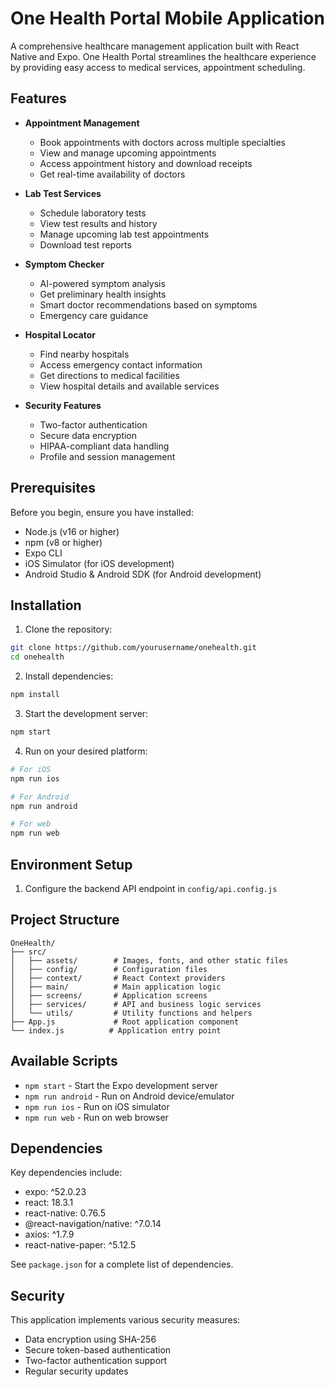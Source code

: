 # One Health Portal Mobile Application

A comprehensive healthcare management application built with React Native and Expo. One Health Portal streamlines the healthcare experience by providing easy access to medical services, appointment scheduling.

## Features

- **Appointment Management**
  - Book appointments with doctors across multiple specialties
  - View and manage upcoming appointments
  - Access appointment history and download receipts
  - Get real-time availability of doctors

- **Lab Test Services**
  - Schedule laboratory tests
  - View test results and history
  - Manage upcoming lab test appointments
  - Download test reports

- **Symptom Checker**
  - AI-powered symptom analysis
  - Get preliminary health insights
  - Smart doctor recommendations based on symptoms
  - Emergency care guidance

- **Hospital Locator**
  - Find nearby hospitals
  - Access emergency contact information
  - Get directions to medical facilities
  - View hospital details and available services

- **Security Features**
  - Two-factor authentication
  - Secure data encryption
  - HIPAA-compliant data handling
  - Profile and session management

## Prerequisites

Before you begin, ensure you have installed:
- Node.js (v16 or higher)
- npm (v8 or higher)
- Expo CLI
- iOS Simulator (for iOS development)
- Android Studio & Android SDK (for Android development)

## Installation

1. Clone the repository:
```bash
git clone https://github.com/yourusername/onehealth.git
cd onehealth
```

2. Install dependencies:
```bash
npm install
```

3. Start the development server:
```bash
npm start
```

4. Run on your desired platform:
```bash
# For iOS
npm run ios

# For Android
npm run android

# For web
npm run web
```

## Environment Setup

1. Configure the backend API endpoint in `config/api.config.js`

## Project Structure

```
OneHealth/
├── src/
│   ├── assets/        # Images, fonts, and other static files
│   ├── config/        # Configuration files
│   ├── context/       # React Context providers
│   ├── main/          # Main application logic
│   ├── screens/       # Application screens
│   ├── services/      # API and business logic services
│   └── utils/         # Utility functions and helpers
├── App.js             # Root application component
└── index.js          # Application entry point
```

## Available Scripts

- `npm start` - Start the Expo development server
- `npm run android` - Run on Android device/emulator
- `npm run ios` - Run on iOS simulator
- `npm run web` - Run on web browser

## Dependencies

Key dependencies include:
- expo: ^52.0.23
- react: 18.3.1
- react-native: 0.76.5
- @react-navigation/native: ^7.0.14
- axios: ^1.7.9
- react-native-paper: ^5.12.5

See `package.json` for a complete list of dependencies.

## Security

This application implements various security measures:
- Data encryption using SHA-256
- Secure token-based authentication
- Two-factor authentication support
- Regular security updates
